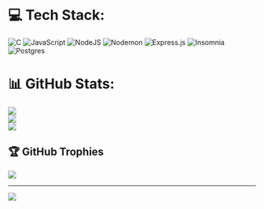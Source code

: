 
# 💻 Tech Stack:
![C](https://img.shields.io/badge/c-%2300599C.svg?style=plastic&logo=c&logoColor=white) ![JavaScript](https://img.shields.io/badge/javascript-%23323330.svg?style=plastic&logo=javascript&logoColor=%23F7DF1E) ![NodeJS](https://img.shields.io/badge/node.js-6DA55F?style=plastic&logo=node.js&logoColor=white) ![Nodemon](https://img.shields.io/badge/NODEMON-%23323330.svg?style=plastic&logo=nodemon&logoColor=%BBDEAD) ![Express.js](https://img.shields.io/badge/express.js-%23404d59.svg?style=plastic&logo=express&logoColor=%2361DAFB) ![Insomnia](https://img.shields.io/badge/Insomnia-black?style=plastic&logo=insomnia&logoColor=5849BE) ![Postgres](https://img.shields.io/badge/postgres-%23316192.svg?style=plastic&logo=postgresql&logoColor=white)
# 📊 GitHub Stats:
![](https://github-readme-stats.vercel.app/api?username=larissaangioni&theme=dark&hide_border=false&include_all_commits=true&count_private=true)<br/>
![](https://github-readme-streak-stats.herokuapp.com/?user=larissaangioni&theme=dark&hide_border=false)<br/>
![](https://github-readme-stats.vercel.app/api/top-langs/?username=larissaangioni&theme=dark&hide_border=false&include_all_commits=true&count_private=true&layout=compact)

## 🏆 GitHub Trophies
![](https://github-profile-trophy.vercel.app/?username=larissaangioni&theme=dark&no-frame=false&no-bg=false&margin-w=4)

---
[![](https://visitcount.itsvg.in/api?id=larissaangioni&icon=0&color=12)](https://visitcount.itsvg.in)

<!-- Proudly created with GPRM ( https://gprm.itsvg.in ) -->
